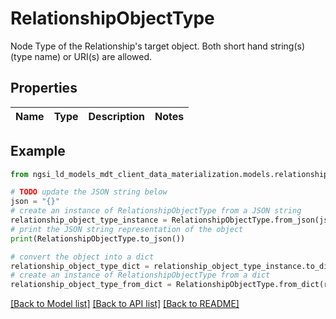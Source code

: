 # RelationshipObjectType

Node Type of the Relationship's target object.  Both short hand string(s) (type name) or URI(s) are allowed. 

## Properties

Name | Type | Description | Notes
------------ | ------------- | ------------- | -------------

## Example

```python
from ngsi_ld_models_mdt_client_data_materialization.models.relationship_object_type import RelationshipObjectType

# TODO update the JSON string below
json = "{}"
# create an instance of RelationshipObjectType from a JSON string
relationship_object_type_instance = RelationshipObjectType.from_json(json)
# print the JSON string representation of the object
print(RelationshipObjectType.to_json())

# convert the object into a dict
relationship_object_type_dict = relationship_object_type_instance.to_dict()
# create an instance of RelationshipObjectType from a dict
relationship_object_type_from_dict = RelationshipObjectType.from_dict(relationship_object_type_dict)
```
[[Back to Model list]](../README.md#documentation-for-models) [[Back to API list]](../README.md#documentation-for-api-endpoints) [[Back to README]](../README.md)


